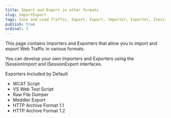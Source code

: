 ```yaml
---
title: Import and Export in other formats
slug: ImportExport
tags: Save and Load Traffic, Import, Export, Importer, Exporter, ISessionImport, ISessionExport, WCAT, Raw File, Meddler, HTTP Archive, Save
publish: true
ordinal: 3
---
```


This page contains Importers and Exporters that allow you to import and export Web Traffic in various formats.

You can develop your own Importers and Exporters using the ISessionImport and ISessionExport interfaces.

Exporters Included by Default

+ WCAT Script
+ VS Web Test Script
+ Raw File Dumper
+ Meddler Export
+ HTTP Archive Format 1.1
+ HTTP Archive Format 1.2
